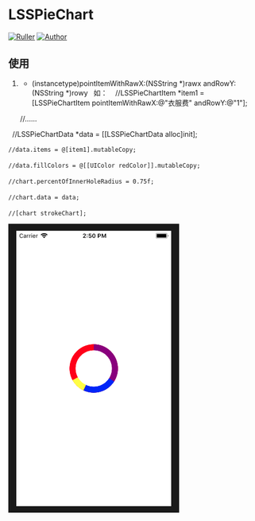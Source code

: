 
# LSSPieChart

[![Ruller](https://img.shields.io/badge/LSSPieChart-1.0.0-ff69b4.svg)](https://github.com/LSSSSL/LSSPieChart)
[![Author](https://img.shields.io/badge/author-LSSSSL-yellowgreen.svg)](https://github.com/LSSSSL)

## 使用
1. + (instancetype)pointItemWithRawX:(NSString *)rawx andRowY:(NSString *)rowy
  
  如：
    //LSSPieChartItem *item1 = [LSSPieChartItem pointItemWithRawX:@"衣服费" andRowY:@"1"];
 
    //......
    
    //LSSPieChartData *data  = [[LSSPieChartData alloc]init];
    
    //data.items = @[item1].mutableCopy;
    
    //data.fillColors = @[[UIColor redColor]].mutableCopy;
    
    //chart.percentOfInnerHoleRadius = 0.75f;
    
    //chart.data = data;
    
    //[chart strokeChart];
    
    
![image](https://github.com/LSSSSL/LSSPieChart/blob/master/PieChart/PieChart/Image.png)
